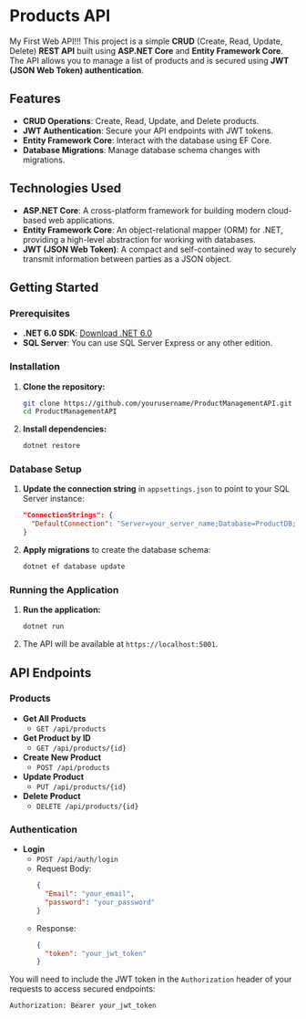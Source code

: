 
# Products API
My First Web API!!!
This project is a simple **CRUD** (Create, Read, Update, Delete) **REST API** built using **ASP.NET Core** and **Entity Framework Core**. The API allows you to manage a list of products and is secured using **JWT (JSON Web Token) authentication**.
## Features

- **CRUD Operations**: Create, Read, Update, and Delete products.
- **JWT Authentication**: Secure your API endpoints with JWT tokens.
- **Entity Framework Core**: Interact with the database using EF Core.
- **Database Migrations**: Manage database schema changes with migrations.

## Technologies Used

- **ASP.NET Core**: A cross-platform framework for building modern cloud-based web applications.
- **Entity Framework Core**: An object-relational mapper (ORM) for .NET, providing a high-level abstraction for working with databases.
- **JWT (JSON Web Token)**: A compact and self-contained way to securely transmit information between parties as a JSON object.

## Getting Started

### Prerequisites

- **.NET 6.0 SDK**: [Download .NET 6.0](https://dotnet.microsoft.com/download/dotnet/6.0)
- **SQL Server**: You can use SQL Server Express or any other edition.

### Installation

1. **Clone the repository:**
   ```bash
   git clone https://github.com/yourusername/ProductManagementAPI.git
   cd ProductManagementAPI
   ```

2. **Install dependencies:**
   ```bash
   dotnet restore
   ```

### Database Setup

1. **Update the connection string** in `appsettings.json` to point to your SQL Server instance:
   ```json
   "ConnectionStrings": {
     "DefaultConnection": "Server=your_server_name;Database=ProductDB;Trusted_Connection=True;"
   }
   ```

2. **Apply migrations** to create the database schema:
   ```bash
   dotnet ef database update
   ```

### Running the Application

1. **Run the application:**
   ```bash
   dotnet run
   ```

2. The API will be available at `https://localhost:5001`.

## API Endpoints

### Products

- **Get All Products**
  - `GET /api/products`
- **Get Product by ID**
  - `GET /api/products/{id}`
- **Create New Product**
  - `POST /api/products`
- **Update Product**
  - `PUT /api/products/{id}`
- **Delete Product**
  - `DELETE /api/products/{id}`

### Authentication

- **Login**
  - `POST /api/auth/login`
  - Request Body: 
    ```json
    {
      "Email": "your_email",
      "password": "your_password"
    }
    ```
  - Response: 
    ```json
    {
      "token": "your_jwt_token"
    }
    ```

You will need to include the JWT token in the `Authorization` header of your requests to access secured endpoints:

```http
Authorization: Bearer your_jwt_token
```
